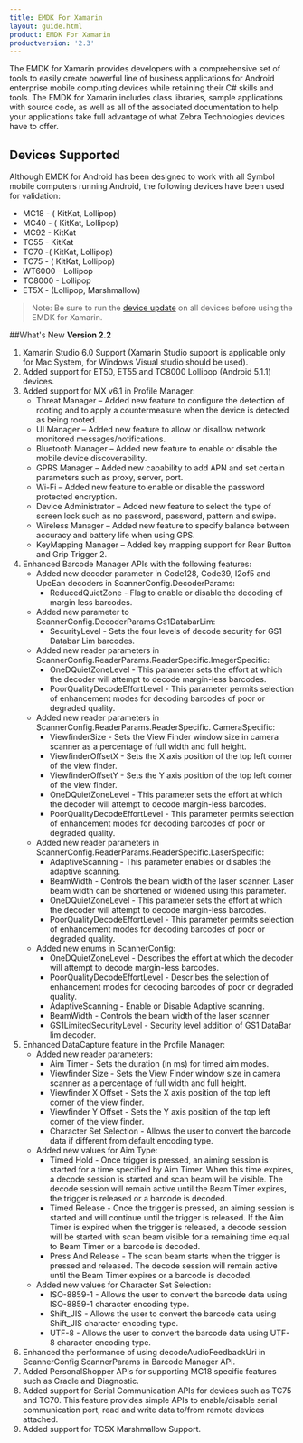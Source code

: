 ```yaml
---
title: EMDK For Xamarin
layout: guide.html
product: EMDK For Xamarin
productversion: '2.3'
---
```

The EMDK for Xamarin provides developers with a comprehensive set of tools to easily create powerful line of business applications for Android enterprise mobile computing devices while retaining their C# skills and tools. The EMDK for Xamarin includes class libraries, sample applications with source code, as well as all of the associated documentation to help your applications take full advantage of what Zebra Technologies devices have to offer.


## Devices Supported
Although EMDK for Android has been designed to work with all Symbol mobile computers running Android, the following devices have been used for validation:

* MC18 - ( KitKat, Lollipop)
* MC40 - ( KitKat, Lollipop)
* MC92 - KitKat
* TC55 - KitKat
* TC70 -( KitKat, Lollipop) 
* TC75 - ( KitKat, Lollipop) 
* WT6000 - Lollipop
* TC8000 - Lollipop
* ET5X - (Lollipop, Marshmallow)

>Note: Be sure to run the [device update](/emdk-for-xamarin/2-3/guide/deviceupdate) on all devices before using the EMDK for Xamarin.



##What's New
**Version 2.2**

1. Xamarin Studio 6.0 Support (Xamarin Studio support is applicable only for Mac System, for Windows Visual studio should be used).
2. Added support for ET50, ET55 and TC8000 Lollipop (Android 5.1.1) devices.
3. Added support for MX v6.1 in Profile Manager:
     * Threat Manager – Added new feature to configure the detection of rooting and to apply a countermeasure when the device is detected as being rooted.
     * UI Manager – Added new feature to allow or disallow network monitored messages/notifications.
     * Bluetooth Manager – Added new feature to enable or disable the mobile device discoverability.
     * GPRS Manager – Added new capability to add APN and set certain parameters such as proxy, server, port.
     * Wi-Fi – Added new feature to enable or disable the password protected encryption.
     * Device Administrator – Added new feature to select the type of screen lock such as no password, password, pattern and swipe.
     * Wireless Manager – Added new feature to specify balance between accuracy and battery life when using GPS.
     * KeyMapping Manager – Added key mapping support for Rear Button and Grip Trigger 2. 
4. Enhanced Barcode Manager APIs with the following features:
     * Added new decoder parameter in Code128, Code39, I2of5 and UpcEan decoders in ScannerConfig.DecoderParams:
         * ReducedQuietZone - Flag to enable or disable the decoding of margin less barcodes. 
     * Added new parameter to ScannerConfig.DecoderParams.Gs1DatabarLim:
         * SecurityLevel - Sets the four levels of decode security for GS1 Databar Lim barcodes.
     * Added new reader parameters in ScannerConfig.ReaderParams.ReaderSpecific.ImagerSpecific:
         * OneDQuietZoneLevel - This parameter sets the effort at which the decoder will attempt to decode margin-less barcodes.
         * PoorQualityDecodeEffortLevel - This parameter permits selection of enhancement modes for decoding barcodes of poor or degraded quality.
     * Added new reader parameters in ScannerConfig.ReaderParams.ReaderSpecific. CameraSpecific:
         * ViewfinderSize - Sets the View Finder window size in camera scanner as a percentage of full width and full height.
         * ViewfinderOffsetX - Sets the X axis position of the top left corner of the view finder.
         * ViewfinderOffsetY - Sets the Y axis position of the top left corner of the view finder.
         * OneDQuietZoneLevel - This parameter sets the effort at which the decoder will attempt to decode margin-less barcodes.
         * PoorQualityDecodeEffortLevel - This parameter permits selection of enhancement modes for decoding barcodes of poor or degraded quality.
     * Added new reader parameters in ScannerConfig.ReaderParams.ReaderSpecific.LaserSpecific:
         * AdaptiveScanning - This parameter enables or disables the adaptive scanning.
         * BeamWidth - Controls the beam width of the laser scanner. Laser beam width can be shortened or widened using this parameter.
         * OneDQuietZoneLevel - This parameter sets the effort at which the decoder will attempt to decode margin-less barcodes.
         * PoorQualityDecodeEffortLevel - This parameter permits selection of enhancement modes for decoding barcodes of poor or degraded quality.
     * Added new enums in ScannerConfig:
         * OneDQuietZoneLevel - Describes the effort at which the decoder will attempt to decode margin-less barcodes.
         * PoorQualityDecodeEffortLevel - Describes the selection of enhancement modes for decoding barcodes of poor or degraded quality.
         * AdaptiveScanning - Enable or Disable Adaptive scanning.
         * BeamWidth - Controls the beam width of the laser scanner
         * GS1LimitedSecurityLevel - Security level addition of GS1 DataBar lim decoder.
5. Enhanced DataCapture feature in the Profile Manager:
     * Added new reader parameters:
         * Aim Timer - Sets the duration (in ms) for timed aim modes.
         * Viewfinder Size - Sets the View Finder window size in camera scanner as a percentage of full width and full height.
         * Viewfinder X Offset - Sets the X axis position of the top left corner of the view finder.
         * Viewfinder Y Offset - Sets the Y axis position of the top left corner of the view finder.
         * Character Set Selection - Allows the user to convert the barcode data if different from default encoding type.
     * Added new values for Aim Type:
         * Timed Hold - Once trigger is pressed, an aiming session is started for a time specified by Aim Timer. When this time expires, a decode session is started and scan beam will be visible. The decode session will remain active until the Beam Timer expires, the trigger is released or a barcode is decoded.
         * Timed Release - Once the trigger is pressed, an aiming session is started and will continue until the trigger is released. If the Aim Timer is expired when the trigger is released, a decode session will be started with scan beam visible for a remaining time equal to Beam Timer or a barcode is decoded.
         * Press And Release - The scan beam starts when the trigger is pressed and released. The decode session will remain active until the Beam Timer expires or a barcode is decoded.
     * Added new values for Character Set Selection:
         * ISO-8859-1 - Allows the user to convert the barcode data using ISO-8859-1 character encoding type.
         * Shift_JIS - Allows the user to convert the barcode data using Shift_JIS character encoding type.
         * UTF-8 - Allows the user to convert the barcode data using UTF-8 character encoding type.
6. Enhanced the performance of using decodeAudioFeedbackUri in ScannerConfig.ScannerParams in Barcode Manager API.
7. Added PersonalShopper APIs for supporting MC18 specific features such as Cradle and Diagnostic.
8. Added support for Serial Communication APIs for devices such as TC75 and TC70. This feature provides simple APIs to enable/disable serial communication port, read and write data to/from remote devices attached.
9. Added support for TC5X Marshmallow Support.










